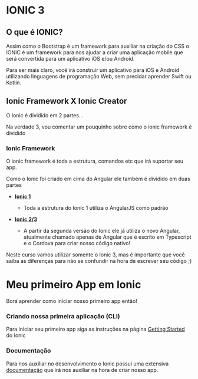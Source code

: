 # IONIC 3

## O que é IONIC?

Assim como o Bootstrap é um framework para auxiliar na criação do CSS o IONIC é um framework para nos ajudar a criar uma aplicação mobile que será convertida para um aplicativo iOS e/ou Android.

Para ser mais claro, você irá construir um aplicativo para iOS e Android utilizando linguagens de programação Web, sem precidar aprender Swift ou Kotlin.

## Ionic Framework X Ionic Creator

O Ionic é dividido em 2 partes...

Na verdade 3, vou comentar um pouquinho sobre como o ionic framework é dividido

### Ionic Framework

O ionic framework é toda a estrutura, comandos etc que irá suportar seu app.

Como o Ionic foi criado em cima do Angular ele também é dividido em duas partes 

* [**Ionic 1**](https://ionicframework.com/docs/v1/)
  * Toda a estrutura do Ionic 1 utiliza o AngularJS como padrão

* [**Ionic 2/3**](https://ionicframework.com/framework)
  * A partir da segunda versão do Ionic ele já utiliza o novo Angular, atualmente chamado apenas de Angular que é escrito em Typescript e o Cordova para criar nosso código nativo!

Neste curso vamos utilizar somente o Ionic 3, mas é importante que você saiba as diferenças para não se confundir na hora de escrever seu código ;\)

# Meu primeiro App em Ionic

Borá aprender como iniciar nosso primeiro app então!

### Criando nossa primeira aplicação \(CLI\)

Para iniciar seu primeiro app siga as instruções na página [Getting Started](https://ionicframework.com/getting-started/) do Ionic

### Documentação

Para nos auxiliar no desenvolvimento o Ionic possui uma extensiva [documentação](https://ionicframework.com/docs/) que irá nos auxiliar na hora de criar nosso app.





